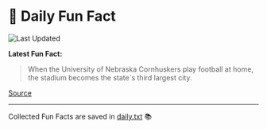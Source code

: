# 🌟 Daily Fun Fact

![Last Updated](https://img.shields.io/badge/Last_Updated-2025_07_21-blue?style=flat-square)

**Latest Fun Fact:**

> When the University of Nebraska Cornhuskers play football at home, the stadium becomes the state`s third largest city.

[Source](http://www.djtech.net/humor/useless_facts.htm)

---

Collected Fun Facts are saved in [daily.txt](daily.txt) 📚
